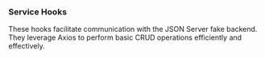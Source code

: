 ### Service Hooks

These hooks facilitate communication with the JSON Server fake backend. They leverage Axios to perform basic CRUD operations efficiently and effectively.
